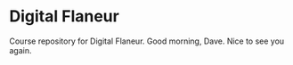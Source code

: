 # Digital Flaneur

Course repository for Digital Flaneur. Good morning, Dave.  Nice to see you again.
